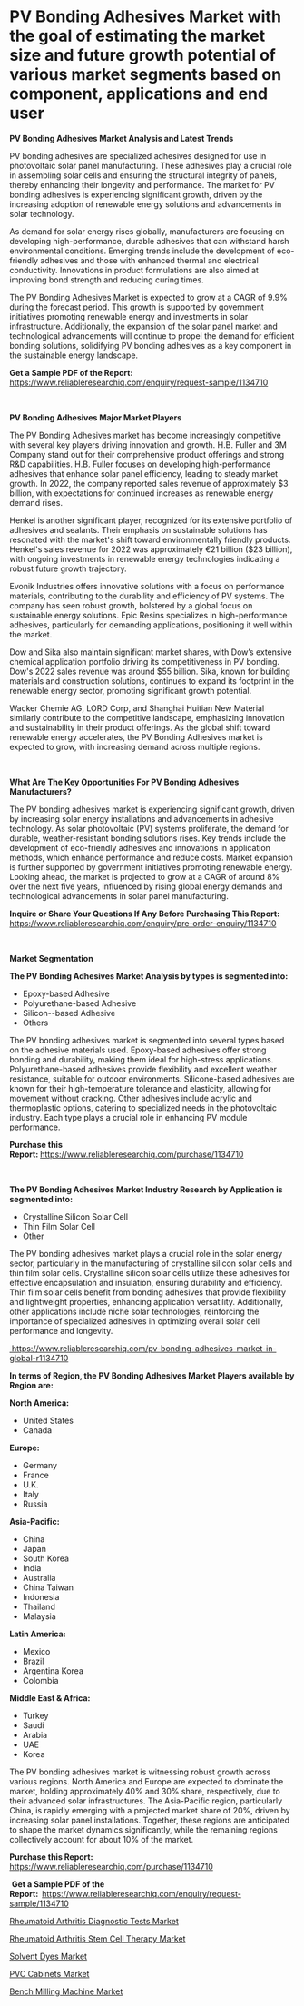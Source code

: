 <p><h1>PV Bonding Adhesives Market with the goal of estimating the market size and future growth potential of various market segments based on component, applications and end user</h1></p><p><strong>PV Bonding Adhesives Market Analysis and Latest Trends</strong></p>
<p><p>PV bonding adhesives are specialized adhesives designed for use in photovoltaic solar panel manufacturing. These adhesives play a crucial role in assembling solar cells and ensuring the structural integrity of panels, thereby enhancing their longevity and performance. The market for PV bonding adhesives is experiencing significant growth, driven by the increasing adoption of renewable energy solutions and advancements in solar technology. </p><p>As demand for solar energy rises globally, manufacturers are focusing on developing high-performance, durable adhesives that can withstand harsh environmental conditions. Emerging trends include the development of eco-friendly adhesives and those with enhanced thermal and electrical conductivity. Innovations in product formulations are also aimed at improving bond strength and reducing curing times.</p><p>The PV Bonding Adhesives Market is expected to grow at a CAGR of 9.9% during the forecast period. This growth is supported by government initiatives promoting renewable energy and investments in solar infrastructure. Additionally, the expansion of the solar panel market and technological advancements will continue to propel the demand for efficient bonding solutions, solidifying PV bonding adhesives as a key component in the sustainable energy landscape.</p></p>
<p><strong>Get a Sample PDF of the Report:&nbsp;</strong> <a href="https://www.reliableresearchiq.com/enquiry/request-sample/1134710?utm_campaign=1141&utm_medium=2&utm_source=Github&utm_content=ia&utm_term=18112024&utm_id=pv-bonding-adhesives">https://www.reliableresearchiq.com/enquiry/request-sample/1134710</a></p>
<p>&nbsp;</p>
<p><strong>PV Bonding Adhesives Major Market Players</strong></p>
<p><p>The PV Bonding Adhesives market has become increasingly competitive with several key players driving innovation and growth. H.B. Fuller and 3M Company stand out for their comprehensive product offerings and strong R&D capabilities. H.B. Fuller focuses on developing high-performance adhesives that enhance solar panel efficiency, leading to steady market growth. In 2022, the company reported sales revenue of approximately $3 billion, with expectations for continued increases as renewable energy demand rises.</p><p>Henkel is another significant player, recognized for its extensive portfolio of adhesives and sealants. Their emphasis on sustainable solutions has resonated with the market's shift toward environmentally friendly products. Henkel's sales revenue for 2022 was approximately €21 billion ($23 billion), with ongoing investments in renewable energy technologies indicating a robust future growth trajectory.</p><p>Evonik Industries offers innovative solutions with a focus on performance materials, contributing to the durability and efficiency of PV systems. The company has seen robust growth, bolstered by a global focus on sustainable energy solutions. Epic Resins specializes in high-performance adhesives, particularly for demanding applications, positioning it well within the market.</p><p>Dow and Sika also maintain significant market shares, with Dow’s extensive chemical application portfolio driving its competitiveness in PV bonding. Dow's 2022 sales revenue was around $55 billion. Sika, known for building materials and construction solutions, continues to expand its footprint in the renewable energy sector, promoting significant growth potential.</p><p>Wacker Chemie AG, LORD Corp, and Shanghai Huitian New Material similarly contribute to the competitive landscape, emphasizing innovation and sustainability in their product offerings. As the global shift toward renewable energy accelerates, the PV Bonding Adhesives market is expected to grow, with increasing demand across multiple regions.</p></p>
<p>&nbsp;</p>
<p><strong>What Are The Key Opportunities For PV Bonding Adhesives Manufacturers?</strong></p>
<p><p>The PV bonding adhesives market is experiencing significant growth, driven by increasing solar energy installations and advancements in adhesive technology. As solar photovoltaic (PV) systems proliferate, the demand for durable, weather-resistant bonding solutions rises. Key trends include the development of eco-friendly adhesives and innovations in application methods, which enhance performance and reduce costs. Market expansion is further supported by government initiatives promoting renewable energy. Looking ahead, the market is projected to grow at a CAGR of around 8% over the next five years, influenced by rising global energy demands and technological advancements in solar panel manufacturing.</p></p>
<p><strong>Inquire or Share Your Questions If Any Before Purchasing This Report:</strong> <a href="https://www.reliableresearchiq.com/enquiry/pre-order-enquiry/1134710?utm_campaign=1141&utm_medium=2&utm_source=Github&utm_content=ia&utm_term=18112024&utm_id=pv-bonding-adhesives">https://www.reliableresearchiq.com/enquiry/pre-order-enquiry/1134710</a></p>
<p>&nbsp;</p>
<p><strong>Market Segmentation</strong></p>
<p><strong>The PV Bonding Adhesives Market Analysis by types is segmented into:</strong></p>
<p><ul><li>Epoxy-based Adhesive</li><li>Polyurethane-based Adhesive</li><li>Silicon--based Adhesive</li><li>Others</li></ul></p>
<p><p>The PV bonding adhesives market is segmented into several types based on the adhesive materials used. Epoxy-based adhesives offer strong bonding and durability, making them ideal for high-stress applications. Polyurethane-based adhesives provide flexibility and excellent weather resistance, suitable for outdoor environments. Silicone-based adhesives are known for their high-temperature tolerance and elasticity, allowing for movement without cracking. Other adhesives include acrylic and thermoplastic options, catering to specialized needs in the photovoltaic industry. Each type plays a crucial role in enhancing PV module performance.</p></p>
<p><strong>Purchase this Report:&nbsp;</strong><a href="https://www.reliableresearchiq.com/purchase/1134710?utm_campaign=1141&utm_medium=2&utm_source=Github&utm_content=ia&utm_term=18112024&utm_id=pv-bonding-adhesives">https://www.reliableresearchiq.com/purchase/1134710</a></p>
<p>&nbsp;</p>
<p><strong>The PV Bonding Adhesives Market Industry Research by Application is segmented into:</strong></p>
<p><ul><li>Crystalline Silicon Solar Cell</li><li>Thin Film Solar Cell</li><li>Other</li></ul></p>
<p><p>The PV bonding adhesives market plays a crucial role in the solar energy sector, particularly in the manufacturing of crystalline silicon solar cells and thin film solar cells. Crystalline silicon solar cells utilize these adhesives for effective encapsulation and insulation, ensuring durability and efficiency. Thin film solar cells benefit from bonding adhesives that provide flexibility and lightweight properties, enhancing application versatility. Additionally, other applications include niche solar technologies, reinforcing the importance of specialized adhesives in optimizing overall solar cell performance and longevity.</p></p>
<p><a href="https://www.reliableresearchiq.com/pv-bonding-adhesives-market-in-global-r1134710?utm_campaign=1141&utm_medium=2&utm_source=Github&utm_content=ia&utm_term=18112024&utm_id=pv-bonding-adhesives">&nbsp;https://www.reliableresearchiq.com/pv-bonding-adhesives-market-in-global-r1134710</a></p>
<p><strong>In terms of Region, the PV Bonding Adhesives Market Players available by Region are:</strong></p>
<p>
    <p> <strong> North America: </strong>
        <ul>
            <li>United States</li>
            <li>Canada</li>
        </ul>
        </p> 
    <p> <strong> Europe: </strong>
        <ul>
            <li>Germany</li>
            <li>France</li>
            <li>U.K.</li>
            <li>Italy</li>
            <li>Russia</li>
        </ul>
        </p> 
    <p> <strong> Asia-Pacific: </strong>
        <ul>
            <li>China</li>
            <li>Japan</li>
            <li>South Korea</li>
            <li>India</li>
            <li>Australia</li>
            <li>China Taiwan</li>
            <li>Indonesia</li>
            <li>Thailand</li>
            <li>Malaysia</li>
        </ul>
        </p> 
    <p> <strong> Latin America: </strong>
        <ul>
            <li>Mexico</li>
            <li>Brazil</li>
            <li>Argentina Korea</li>
            <li>Colombia</li>
        </ul>
        </p> 
    <p> <strong> Middle East & Africa: </strong>
        <ul>
            <li>Turkey</li>
            <li>Saudi</li>
            <li>Arabia</li>
            <li>UAE</li>
            <li>Korea</li>
        </ul>
    </p>
    </p>
<p><p>The PV bonding adhesives market is witnessing robust growth across various regions. North America and Europe are expected to dominate the market, holding approximately 40% and 30% share, respectively, due to their advanced solar infrastructures. The Asia-Pacific region, particularly China, is rapidly emerging with a projected market share of 20%, driven by increasing solar panel installations. Together, these regions are anticipated to shape the market dynamics significantly, while the remaining regions collectively account for about 10% of the market.</p></p>
<p><strong>Purchase this Report: </strong><a href="https://www.reliableresearchiq.com/purchase/1134710?utm_campaign=1141&utm_medium=2&utm_source=Github&utm_content=ia&utm_term=18112024&utm_id=pv-bonding-adhesives">https://www.reliableresearchiq.com/purchase/1134710</a></p>
<p>&nbsp;<strong>Get a Sample PDF of the Report:&nbsp;&nbsp;</strong><a href="https://www.reliableresearchiq.com/enquiry/request-sample/1134710?utm_campaign=1141&utm_medium=2&utm_source=Github&utm_content=ia&utm_term=18112024&utm_id=pv-bonding-adhesives">https://www.reliableresearchiq.com/enquiry/request-sample/1134710</a></p>
<p><strong></strong></p>
<p><p><a href="https://issuu.com/reportprime-2/docs/rheumatoid-arthritis-diagnostic-tes_63a8cd38380474?utm_campaign=1141&utm_medium=2&utm_source=Github&utm_content=ia&utm_term=18112024&utm_id=pv-bonding-adhesives">Rheumatoid Arthritis Diagnostic Tests Market</a></p><p><a href="https://issuu.com/reportprime-2/docs/rheumatoid-arthritis-stem-cell-ther_83d0bccd11782b?utm_campaign=1141&utm_medium=2&utm_source=Github&utm_content=ia&utm_term=18112024&utm_id=pv-bonding-adhesives">Rheumatoid Arthritis Stem Cell Therapy Market</a></p><p><a href="https://www.linkedin.com/pulse/solvent-dyes-market-penetration-strategies-untapped-amrmc?utm_campaign=1141&utm_medium=2&utm_source=Github&utm_content=ia&utm_term=18112024&utm_id=pv-bonding-adhesives">Solvent Dyes Market</a></p><p><a href="https://www.linkedin.com/pulse/in-depth-analysis-global-pvc-cabinets-market-scope-its-rapid-pibhc?utm_campaign=1141&utm_medium=2&utm_source=Github&utm_content=ia&utm_term=18112024&utm_id=pv-bonding-adhesives">PVC Cabinets Market</a></p><p><a href="https://www.linkedin.com/pulse/charting-future-comprehensive-analysis-global-bench-milling-rmize?utm_campaign=1141&utm_medium=2&utm_source=Github&utm_content=ia&utm_term=18112024&utm_id=pv-bonding-adhesives">Bench Milling Machine Market</a></p></p>
